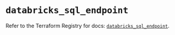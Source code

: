 # `databricks_sql_endpoint`

Refer to the Terraform Registry for docs: [`databricks_sql_endpoint`](https://registry.terraform.io/providers/databricks/databricks/1.60.0/docs/resources/sql_endpoint).
